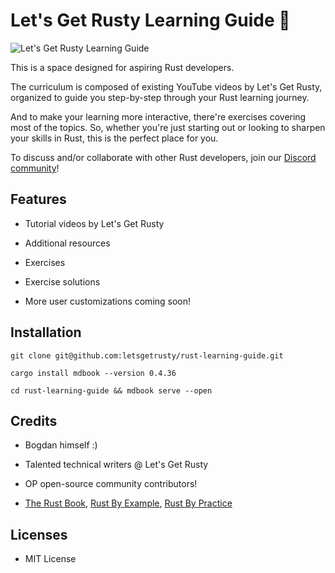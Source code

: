 # Let's Get Rusty Learning Guide 🦀

![Let's Get Rusty Learning Guide](assets/lets-get-rusty-learning-guide.png)

This is a space designed for aspiring Rust developers.

The curriculum is composed of existing YouTube videos by Let's Get Rusty, organized to guide you step-by-step through your Rust learning journey.

And to make your learning more interactive, there're exercises covering most of the topics. So, whether you're just starting out or looking to sharpen your skills in Rust, this is the perfect place for you.

To discuss and/or collaborate with other Rust developers, join our [Discord community](https://discord.com/invite/wTfbkNeZnv)!

## Features

- Tutorial videos by Let's Get Rusty

- Additional resources

- Exercises

- Exercise solutions

- More user customizations coming soon!

## Installation

```shell
git clone git@github.com:letsgetrusty/rust-learning-guide.git

cargo install mdbook --version 0.4.36

cd rust-learning-guide && mdbook serve --open
```

## Credits

- Bogdan himself :)

- Talented technical writers @ Let's Get Rusty

- OP open-source community contributors!

- [The Rust Book](https://github.com/rust-lang/book), [Rust By Example](https://github.com/rust-lang/rust-by-example), [Rust By Practice](https://github.com/sunface/rust-by-practice)

## Licenses

- MIT License